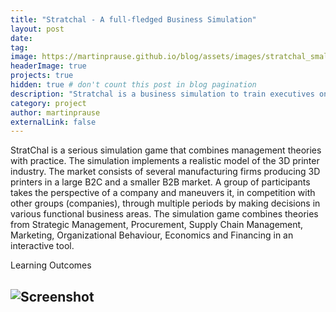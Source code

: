 ```yaml
---
title: "Stratchal - A full-fledged Business Simulation"
layout: post
date:
tag: 
image: https://martinprause.github.io/blog/assets/images/stratchal_small.jpg
headerImage: true
projects: true
hidden: true # don't count this post in blog pagination
description: "Stratchal is a business simulation to train executives on managerial decision-making."
category: project
author: martinprause
externalLink: false
---
```




StratChal is a serious simulation game that combines management theories with practice. The simulation implements a realistic model of the 3D printer industry. The market consists of several manufacturing firms producing 3D printers in a large B2C and a smaller B2B market. A group of participants takes the perspective of a company and maneuvers it, in competition with other groups (companies), through multiple periods by making decisions in various functional business areas. The simulation game combines theories from Strategic Management, Procurement, Supply Chain Management, Marketing, Organizational Behaviour, Economics and Financing in an interactive tool.

Learning Outcomes

![Screenshot](https://martinprause.github.io/blog/assets/images/stratchal-screen.jpg)
---

